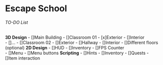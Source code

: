 # Escape School

###### TO-DO List
**3D Design**
	- []Main Building
		- []Classroom 01
			- [x]Exterior
			- []Interior			
				- []...
		- []Classroom 02
			- []Exterior
		- []Hallway
			- []Interior
		- []Different floors (optional)
**2D Design**
	- []HUD
		- []Inventory
		- []FPS Counter		
		- []Menu
			- []Menu buttons
**Scripting**
	- []Hints
	- []Inventory
	- []Quests
	- []Item interaction
		